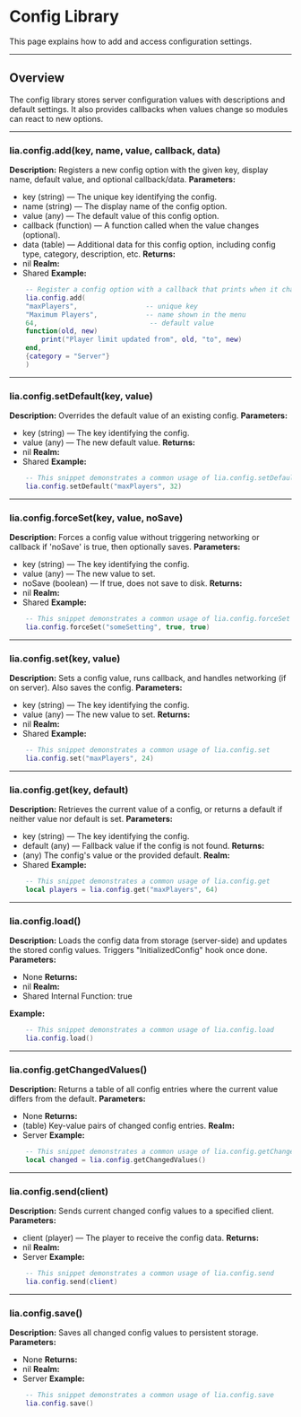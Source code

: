 # Config Library

This page explains how to add and access configuration settings.

---

## Overview

The config library stores server configuration values with descriptions and default settings. It also provides callbacks when values change so modules can react to new options.

---

### lia.config.add(key, name, value, callback, data)

    
**Description:**
Registers a new config option with the given key, display name, default value, and optional callback/data.
**Parameters:**
* key (string) — The unique key identifying the config.
* name (string) — The display name of the config option.
* value (any) — The default value of this config option.
* callback (function) — A function called when the value changes (optional).
* data (table) — Additional data for this config option, including config type, category, description, etc.
**Returns:**
* nil
**Realm:**
* Shared
**Example:**
```lua
    -- Register a config option with a callback that prints when it changes
    lia.config.add(
    "maxPlayers",                 -- unique key
    "Maximum Players",            -- name shown in the menu
    64,                            -- default value
    function(old, new)
        print("Player limit updated from", old, "to", new)
    end,
    {category = "Server"}
    )
```

---


### lia.config.setDefault(key, value)

    
**Description:**
Overrides the default value of an existing config.
**Parameters:**
* key (string) — The key identifying the config.
* value (any) — The new default value.
**Returns:**
* nil
**Realm:**
* Shared
**Example:**
```lua
    -- This snippet demonstrates a common usage of lia.config.setDefault
    lia.config.setDefault("maxPlayers", 32)
```

---


### lia.config.forceSet(key, value, noSave)

    
**Description:**
Forces a config value without triggering networking or callback if 'noSave' is true, then optionally saves.
**Parameters:**
* key (string) — The key identifying the config.
* value (any) — The new value to set.
* noSave (boolean) — If true, does not save to disk.
**Returns:**
* nil
**Realm:**
* Shared
**Example:**
```lua
    -- This snippet demonstrates a common usage of lia.config.forceSet
    lia.config.forceSet("someSetting", true, true)
```

---


### lia.config.set(key, value)

    
**Description:**
Sets a config value, runs callback, and handles networking (if on server). Also saves the config.
**Parameters:**
* key (string) — The key identifying the config.
* value (any) — The new value to set.
**Returns:**
* nil
**Realm:**
* Shared
**Example:**
```lua
    -- This snippet demonstrates a common usage of lia.config.set
    lia.config.set("maxPlayers", 24)
```

---


### lia.config.get(key, default)

    
**Description:**
Retrieves the current value of a config, or returns a default if neither value nor default is set.
**Parameters:**
* key (string) — The key identifying the config.
* default (any) — Fallback value if the config is not found.
**Returns:**
* (any) The config's value or the provided default.
**Realm:**
* Shared
**Example:**
```lua
    -- This snippet demonstrates a common usage of lia.config.get
    local players = lia.config.get("maxPlayers", 64)
```

---


### lia.config.load()

    
**Description:**
Loads the config data from storage (server-side) and updates the stored config values.
Triggers "InitializedConfig" hook once done.
**Parameters:**
* None
**Returns:**
* nil
**Realm:**
* Shared
    Internal Function:
    true
    
**Example:**
```lua
    -- This snippet demonstrates a common usage of lia.config.load
    lia.config.load()
```

---


### lia.config.getChangedValues()

    
**Description:**
Returns a table of all config entries where the current value differs from the default.
**Parameters:**
* None
**Returns:**
* (table) Key-value pairs of changed config entries.
**Realm:**
* Server
**Example:**
```lua
    -- This snippet demonstrates a common usage of lia.config.getChangedValues
    local changed = lia.config.getChangedValues()
```

---


### lia.config.send(client)

    
**Description:**
Sends current changed config values to a specified client.
**Parameters:**
* client (player) — The player to receive the config data.
**Returns:**
* nil
**Realm:**
* Server
**Example:**
```lua
    -- This snippet demonstrates a common usage of lia.config.send
    lia.config.send(client)
```

---


### lia.config.save()

    
**Description:**
Saves all changed config values to persistent storage.
**Parameters:**
* None
**Returns:**
* nil
**Realm:**
* Server
**Example:**
```lua
    -- This snippet demonstrates a common usage of lia.config.save
    lia.config.save()
```
